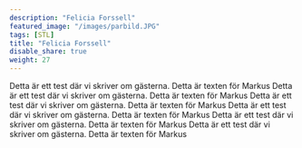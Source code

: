 ```yaml
---
description: "Felicia Forssell"
featured_image: "/images/parbild.JPG"
tags: [STL]
title: "Felicia Forssell"
disable_share: true
weight: 27
---
```


Detta är ett test där vi skriver om gästerna. Detta är texten för Markus
Detta är ett test där vi skriver om gästerna. Detta är texten för Markus
Detta är ett test där vi skriver om gästerna. Detta är texten för Markus
Detta är ett test där vi skriver om gästerna. Detta är texten för Markus
Detta är ett test där vi skriver om gästerna. Detta är texten för Markus
Detta är ett test där vi skriver om gästerna. Detta är texten för Markus